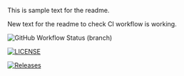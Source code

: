 This is sample text for the readme.

New text for the readme to check CI workflow is working.

![GitHub Workflow Status (branch)](https://img.shields.io/github/actions/workflow/status/jamnic1994/sem/main.yml?branch=master)

[![LICENSE](https://img.shields.io/github/license/jamnic1994/sem.svg?style=flat-square)](https://github.com/jamnic1994/sem/blob/master/LICENSE)

[![Releases](https://img.shields.io/github/release/jamnic1994/sem/all.svg?style=flat-square)](https://github.com/jamnic1994/sem/releases)